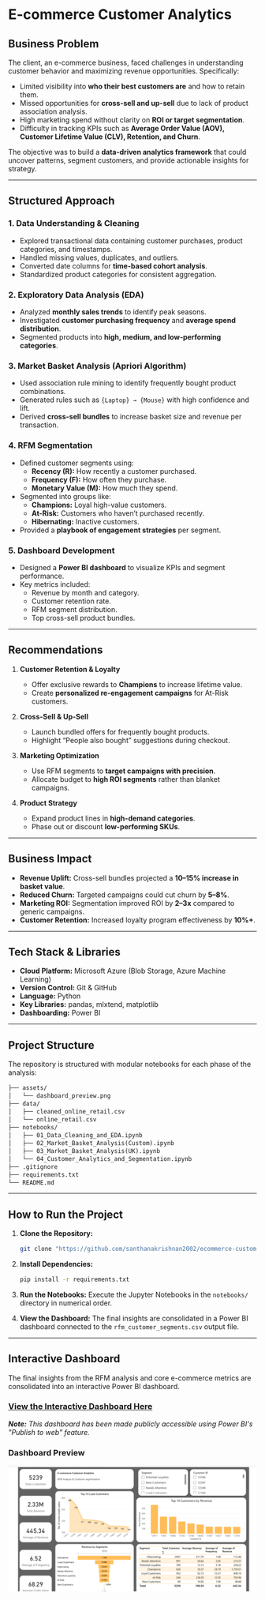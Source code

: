 #  E-commerce Customer Analytics  

##  Business Problem  
The client, an e-commerce business, faced challenges in understanding customer behavior and maximizing revenue opportunities. Specifically:  
- Limited visibility into **who their best customers are** and how to retain them.  
- Missed opportunities for **cross-sell and up-sell** due to lack of product association analysis.  
- High marketing spend without clarity on **ROI or target segmentation**.  
- Difficulty in tracking KPIs such as **Average Order Value (AOV), Customer Lifetime Value (CLV), Retention, and Churn**.  

The objective was to build a **data-driven analytics framework** that could uncover patterns, segment customers, and provide actionable insights for strategy.  

---

## Structured Approach  

### 1. Data Understanding & Cleaning  
- Explored transactional data containing customer purchases, product categories, and timestamps.  
- Handled missing values, duplicates, and outliers.  
- Converted date columns for **time-based cohort analysis**.  
- Standardized product categories for consistent aggregation.  

### 2. Exploratory Data Analysis (EDA)  
- Analyzed **monthly sales trends** to identify peak seasons.  
- Investigated **customer purchasing frequency** and **average spend distribution**.  
- Segmented products into **high, medium, and low-performing categories**.  

### 3. Market Basket Analysis (Apriori Algorithm)  
- Used association rule mining to identify frequently bought product combinations.  
- Generated rules such as `{Laptop} → {Mouse}` with high confidence and lift.  
- Derived **cross-sell bundles** to increase basket size and revenue per transaction.  

### 4. RFM Segmentation  
- Defined customer segments using:  
  - **Recency (R):** How recently a customer purchased.  
  - **Frequency (F):** How often they purchase.  
  - **Monetary Value (M):** How much they spend.  
- Segmented into groups like:  
  - **Champions:** Loyal high-value customers.  
  - **At-Risk:** Customers who haven’t purchased recently.  
  - **Hibernating:** Inactive customers.  
- Provided a **playbook of engagement strategies** per segment.  

### 5. Dashboard Development  
- Designed a **Power BI dashboard** to visualize KPIs and segment performance.  
- Key metrics included:  
  - Revenue by month and category.  
  - Customer retention rate.  
  - RFM segment distribution.  
  - Top cross-sell product bundles.  

---

##  Recommendations  

1. **Customer Retention & Loyalty**  
   - Offer exclusive rewards to **Champions** to increase lifetime value.  
   - Create **personalized re-engagement campaigns** for At-Risk customers.  

2. **Cross-Sell & Up-Sell**  
   - Launch bundled offers for frequently bought products.  
   - Highlight “People also bought” suggestions during checkout.  

3. **Marketing Optimization**  
   - Use RFM segments to **target campaigns with precision**.  
   - Allocate budget to **high ROI segments** rather than blanket campaigns.  

4. **Product Strategy**  
   - Expand product lines in **high-demand categories**.  
   - Phase out or discount **low-performing SKUs**.  

---

##  Business Impact  

- **Revenue Uplift:** Cross-sell bundles projected a **10–15% increase in basket value**.  
- **Reduced Churn:** Targeted campaigns could cut churn by **5–8%**.  
- **Marketing ROI:** Segmentation improved ROI by **2–3x** compared to generic campaigns.  
- **Customer Retention:** Increased loyalty program effectiveness by **10%+**.

---  


## Tech Stack & Libraries  

- **Cloud Platform:** Microsoft Azure (Blob Storage, Azure Machine Learning)  
- **Version Control:** Git & GitHub  
- **Language:** Python  
- **Key Libraries:** pandas, mlxtend, matplotlib  
- **Dashboarding:** Power BI

---


##  Project Structure

The repository is structured with modular notebooks for each phase of the analysis:

```
├── assets/
│   └── dashboard_preview.png
├── data/
│   ├── cleaned_online_retail.csv
│   └── online_retail.csv
├── notebooks/
│   ├── 01_Data_Cleaning_and_EDA.ipynb
│   ├── 02_Market_Basket_Analysis(Custom).ipynb
│   ├── 03_Market_Basket_Analysis(UK).ipynb
│   └── 04_Customer_Analytics_and_Segmentation.ipynb
├── .gitignore
├── requirements.txt
└── README.md
```

---

##  How to Run the Project

1.  **Clone the Repository:**
    ```bash
    git clone "https://github.com/santhanakrishnan2002/ecommerce-customer-analytics.git"
    ```
2.  **Install Dependencies:**
    ```bash
    pip install -r requirements.txt
    ```
3.  **Run the Notebooks:**
    Execute the Jupyter Notebooks in the `notebooks/` directory in numerical order.

4.  **View the Dashboard:**
    The final insights are consolidated in a Power BI dashboard connected to the `rfm_customer_segments.csv` output file.
---

## Interactive Dashboard

The final insights from the RFM analysis and core e-commerce metrics are consolidated into an interactive Power BI dashboard.

### [View the Interactive Dashboard Here](https://app.powerbi.com/view?r=eyJrIjoiNjNiYWE5YTItMWE5YS00NWY2LTk0MTYtMmY0NjQxNjNmNzZjIiwidCI6ImVhOGFhNDU2LThhMjUtNGNjMy1iZmVlLTAzN2Q4OWM5ZWQ1MSJ9)

*__Note:__ This dashboard has been made publicly accessible using Power BI's "Publish to web" feature.*

### Dashboard Preview

![Dashboard Preview](assets/dashboard_preview.png)
